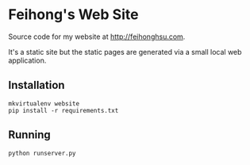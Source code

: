 # Feihong's Web Site

Source code for my website at http://feihonghsu.com.

It's a static site but the static pages are generated via a small local web application.

## Installation

```
mkvirtualenv website
pip install -r requirements.txt
```

## Running

```
python runserver.py
```
